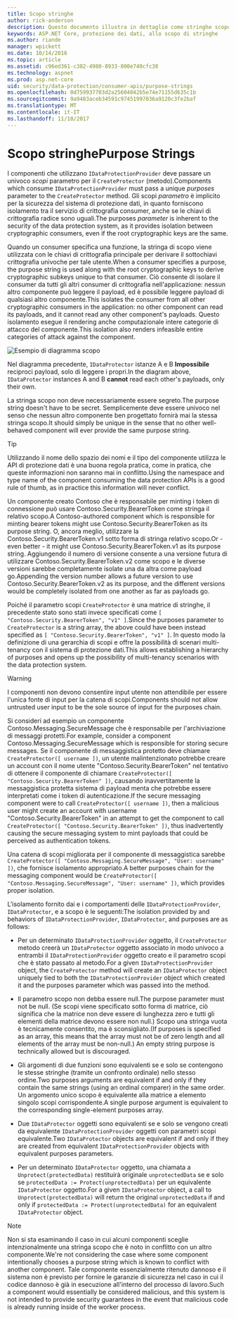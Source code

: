```yaml
---
title: Scopo stringhe
author: rick-anderson
description: Questo documento illustra in dettaglio come stringhe scopo vengono utilizzate nelle API di protezione dati ASP.NET Core.
keywords: ASP.NET Core, protezione dei dati, allo scopo di stringhe
ms.author: riande
manager: wpickett
ms.date: 10/14/2016
ms.topic: article
ms.assetid: c96ed361-c382-4980-8933-800e740cfc38
ms.technology: aspnet
ms.prod: asp.net-core
uid: security/data-protection/consumer-apis/purpose-strings
ms.openlocfilehash: 0d759937703d2a25604042b5e74e71155d635c1b
ms.sourcegitcommit: 9a9483aceb34591c97451997036a9120c3fe2baf
ms.translationtype: MT
ms.contentlocale: it-IT
ms.lasthandoff: 11/10/2017
---
```

# <a name="purpose-strings"></a><span data-ttu-id="af464-104">Scopo stringhe</span><span class="sxs-lookup"><span data-stu-id="af464-104">Purpose Strings</span></span>

<a name="data-protection-consumer-apis-purposes"></a>

<span data-ttu-id="af464-105">I componenti che utilizzano `IDataProtectionProvider` deve passare un univoco *scopi* parametro per il `CreateProtector` (metodo).</span><span class="sxs-lookup"><span data-stu-id="af464-105">Components which consume `IDataProtectionProvider` must pass a unique *purposes* parameter to the `CreateProtector` method.</span></span> <span data-ttu-id="af464-106">Gli scopi *parametro* è implicito per la sicurezza del sistema di protezione dati, in quanto forniscono isolamento tra il servizio di crittografia consumer, anche se le chiavi di crittografia radice sono uguali.</span><span class="sxs-lookup"><span data-stu-id="af464-106">The purposes *parameter* is inherent to the security of the data protection system, as it provides isolation between cryptographic consumers, even if the root cryptographic keys are the same.</span></span>

<span data-ttu-id="af464-107">Quando un consumer specifica una funzione, la stringa di scopo viene utilizzata con le chiavi di crittografia principale per derivare il sottochiavi crittografia univoche per tale utente.</span><span class="sxs-lookup"><span data-stu-id="af464-107">When a consumer specifies a purpose, the purpose string is used along with the root cryptographic keys to derive cryptographic subkeys unique to that consumer.</span></span> <span data-ttu-id="af464-108">Ciò consente di isolare il consumer da tutti gli altri consumer di crittografia nell'applicazione: nessun altro componente può leggere il payload, ed è possibile leggere payload di qualsiasi altro componente.</span><span class="sxs-lookup"><span data-stu-id="af464-108">This isolates the consumer from all other cryptographic consumers in the application: no other component can read its payloads, and it cannot read any other component's payloads.</span></span> <span data-ttu-id="af464-109">Questo isolamento esegue il rendering anche computazionale intere categorie di attacco del componente.</span><span class="sxs-lookup"><span data-stu-id="af464-109">This isolation also renders infeasible entire categories of attack against the component.</span></span>

![Esempio di diagramma scopo](purpose-strings/_static/purposes.png)

<span data-ttu-id="af464-111">Nel diagramma precedente, `IDataProtector` istanze A e B **Impossibile** reciproci payload, solo di leggere i propri.</span><span class="sxs-lookup"><span data-stu-id="af464-111">In the diagram above, `IDataProtector` instances A and B **cannot** read each other's payloads, only their own.</span></span>

<span data-ttu-id="af464-112">La stringa scopo non deve necessariamente essere segreto.</span><span class="sxs-lookup"><span data-stu-id="af464-112">The purpose string doesn't have to be secret.</span></span> <span data-ttu-id="af464-113">Semplicemente deve essere univoco nel senso che nessun altro componente ben progettato fornirà mai la stessa stringa scopo.</span><span class="sxs-lookup"><span data-stu-id="af464-113">It should simply be unique in the sense that no other well-behaved component will ever provide the same purpose string.</span></span>

>[!TIP]
> <span data-ttu-id="af464-114">Utilizzando il nome dello spazio dei nomi e il tipo del componente utilizza le API di protezione dati è una buona regola pratica, come in pratica, che queste informazioni non saranno mai in conflitto.</span><span class="sxs-lookup"><span data-stu-id="af464-114">Using the namespace and type name of the component consuming the data protection APIs is a good rule of thumb, as in practice this information will never conflict.</span></span>
>
><span data-ttu-id="af464-115">Un componente creato Contoso che è responsabile per minting i token di connessione può usare Contoso.Security.BearerToken come stringa il relativo scopo.</span><span class="sxs-lookup"><span data-stu-id="af464-115">A Contoso-authored component which is responsible for minting bearer tokens might use Contoso.Security.BearerToken as its purpose string.</span></span> <span data-ttu-id="af464-116">O, ancora meglio, utilizzare la Contoso.Security.BearerToken.v1 sotto forma di stringa relativo scopo.</span><span class="sxs-lookup"><span data-stu-id="af464-116">Or - even better - it might use Contoso.Security.BearerToken.v1 as its purpose string.</span></span> <span data-ttu-id="af464-117">Aggiungendo il numero di versione consente a una versione futura di utilizzare Contoso.Security.BearerToken.v2 come scopo e le diverse versioni sarebbe completamente isolate una da altra come payload go.</span><span class="sxs-lookup"><span data-stu-id="af464-117">Appending the version number allows a future version to use Contoso.Security.BearerToken.v2 as its purpose, and the different versions would be completely isolated from one another as far as payloads go.</span></span>

<span data-ttu-id="af464-118">Poiché il parametro scopi `CreateProtector` è una matrice di stringhe, il precedente stato sono stati invece specificati come `[ "Contoso.Security.BearerToken", "v1" ]`.</span><span class="sxs-lookup"><span data-stu-id="af464-118">Since the purposes parameter to `CreateProtector` is a string array, the above could have been instead specified as `[ "Contoso.Security.BearerToken", "v1" ]`.</span></span> <span data-ttu-id="af464-119">In questo modo la definizione di una gerarchia di scopi e offre la possibilità di scenari multi-tenancy con il sistema di protezione dati.</span><span class="sxs-lookup"><span data-stu-id="af464-119">This allows establishing a hierarchy of purposes and opens up the possibility of multi-tenancy scenarios with the data protection system.</span></span>

<a name="data-protection-contoso-purpose"></a>

>[!WARNING]
> <span data-ttu-id="af464-120">I componenti non devono consentire input utente non attendibile per essere l'unica fonte di input per la catena di scopi.</span><span class="sxs-lookup"><span data-stu-id="af464-120">Components should not allow untrusted user input to be the sole source of input for the purposes chain.</span></span>
>
><span data-ttu-id="af464-121">Si consideri ad esempio un componente Contoso.Messaging.SecureMessage che è responsabile per l'archiviazione di messaggi protetti.</span><span class="sxs-lookup"><span data-stu-id="af464-121">For example, consider a component Contoso.Messaging.SecureMessage which is responsible for storing secure messages.</span></span> <span data-ttu-id="af464-122">Se il componente di messaggistica protetto deve chiamare `CreateProtector([ username ])`, un utente malintenzionato potrebbe creare un account con il nome utente "Contoso.Security.BearerToken" nel tentativo di ottenere il componente di chiamare `CreateProtector([ "Contoso.Security.BearerToken" ])`, causando inavvertitamente la messaggistica protetta sistema di payload menta che potrebbe essere interpretati come i token di autenticazione.</span><span class="sxs-lookup"><span data-stu-id="af464-122">If the secure messaging component were to call `CreateProtector([ username ])`, then a malicious user might create an account with username "Contoso.Security.BearerToken" in an attempt to get the component to call `CreateProtector([ "Contoso.Security.BearerToken" ])`, thus inadvertently causing the secure messaging system to mint payloads that could be perceived as authentication tokens.</span></span>
>
><span data-ttu-id="af464-123">Una catena di scopi migliorata per il componente di messaggistica sarebbe `CreateProtector([ "Contoso.Messaging.SecureMessage", "User: username" ])`, che fornisce isolamento appropriato.</span><span class="sxs-lookup"><span data-stu-id="af464-123">A better purposes chain for the messaging component would be `CreateProtector([ "Contoso.Messaging.SecureMessage", "User: username" ])`, which provides proper isolation.</span></span>

<span data-ttu-id="af464-124">L'isolamento fornito dai e i comportamenti delle `IDataProtectionProvider`, `IDataProtector`, e a scopo è le seguenti:</span><span class="sxs-lookup"><span data-stu-id="af464-124">The isolation provided by and behaviors of `IDataProtectionProvider`, `IDataProtector`, and purposes are as follows:</span></span>

* <span data-ttu-id="af464-125">Per un determinato `IDataProtectionProvider` oggetto, il `CreateProtector` metodo creerà un `IDataProtector` oggetto associato in modo univoco a entrambi il `IDataProtectionProvider` oggetto creato e il parametro scopi che è stato passato al metodo.</span><span class="sxs-lookup"><span data-stu-id="af464-125">For a given `IDataProtectionProvider` object, the `CreateProtector` method will create an `IDataProtector` object uniquely tied to both the `IDataProtectionProvider` object which created it and the purposes parameter which was passed into the method.</span></span>

* <span data-ttu-id="af464-126">Il parametro scopo non debba essere null.</span><span class="sxs-lookup"><span data-stu-id="af464-126">The purpose parameter must not be null.</span></span> <span data-ttu-id="af464-127">(Se scopi viene specificato sotto forma di matrice, ciò significa che la matrice non deve essere di lunghezza zero e tutti gli elementi della matrice devono essere non null.) Scopo una stringa vuota è tecnicamente consentito, ma è sconsigliato.</span><span class="sxs-lookup"><span data-stu-id="af464-127">(If purposes is specified as an array, this means that the array must not be of zero length and all elements of the array must be non-null.) An empty string purpose is technically allowed but is discouraged.</span></span>

* <span data-ttu-id="af464-128">Gli argomenti di due funzioni sono equivalenti se e solo se contengono le stesse stringhe (tramite un confronto ordinale) nello stesso ordine.</span><span class="sxs-lookup"><span data-stu-id="af464-128">Two purposes arguments are equivalent if and only if they contain the same strings (using an ordinal comparer) in the same order.</span></span> <span data-ttu-id="af464-129">Un argomento unico scopo è equivalente alla matrice a elemento singolo scopi corrispondente.</span><span class="sxs-lookup"><span data-stu-id="af464-129">A single purpose argument is equivalent to the corresponding single-element purposes array.</span></span>

* <span data-ttu-id="af464-130">Due `IDataProtector` oggetti sono equivalenti se e solo se vengono creati da equivalente `IDataProtectionProvider` oggetti con parametri scopi equivalente.</span><span class="sxs-lookup"><span data-stu-id="af464-130">Two `IDataProtector` objects are equivalent if and only if they are created from equivalent `IDataProtectionProvider` objects with equivalent purposes parameters.</span></span>

* <span data-ttu-id="af464-131">Per un determinato `IDataProtector` oggetto, una chiamata a `Unprotect(protectedData)` restituirà originale `unprotectedData` se e solo se `protectedData := Protect(unprotectedData)` per un equivalente `IDataProtector` oggetto.</span><span class="sxs-lookup"><span data-stu-id="af464-131">For a given `IDataProtector` object, a call to `Unprotect(protectedData)` will return the original `unprotectedData` if and only if `protectedData := Protect(unprotectedData)` for an equivalent `IDataProtector` object.</span></span>

> [!NOTE]
> <span data-ttu-id="af464-132">Non si sta esaminando il caso in cui alcuni componenti sceglie intenzionalmente una stringa scopo che è noto in conflitto con un altro componente.</span><span class="sxs-lookup"><span data-stu-id="af464-132">We're not considering the case where some component intentionally chooses a purpose string which is known to conflict with another component.</span></span> <span data-ttu-id="af464-133">Tale componente essenzialmente ritenuto dannoso e il sistema non è previsto per fornire le garanzie di sicurezza nel caso in cui il codice dannoso è già in esecuzione all'interno del processo di lavoro.</span><span class="sxs-lookup"><span data-stu-id="af464-133">Such a component would essentially be considered malicious, and this system is not intended to provide security guarantees in the event that malicious code is already running inside of the worker process.</span></span>
